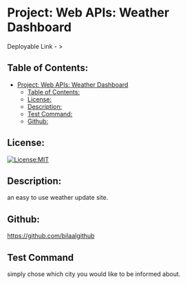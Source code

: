 # Project: Web APIs: Weather Dashboard
  Deployable Link - > 
## Table of Contents: 
- [Project: Web APIs: Weather Dashboard](#project-web-api-weather-dashboard)
  - [Table of Contents:](#table-of-contents)
  - [License:](#license)
  - [Description:](#description)
  - [Test Command:](#test-command)
  - [Github:](#github)


## License:
[![License:MIT](https://img.shields.io/badge/License-MIT-yellow.svg)](https://opensource.org/licenses/MIT)

## Description:
an easy to use weather update site. 

## Github:
https://github.com/bilaalgithub


## Test Command
simply chose which city you would like to be informed about.

